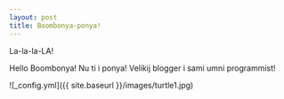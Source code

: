 ```yaml
---
layout: post
title: Boombonya-ponya!
---
```


La-la-la-LA!

Hello Boombonya! Nu ti i ponya! Velikij blogger i sami umni programmist!

![_config.yml]({{ site.baseurl }}/images/turtle1.jpg)
